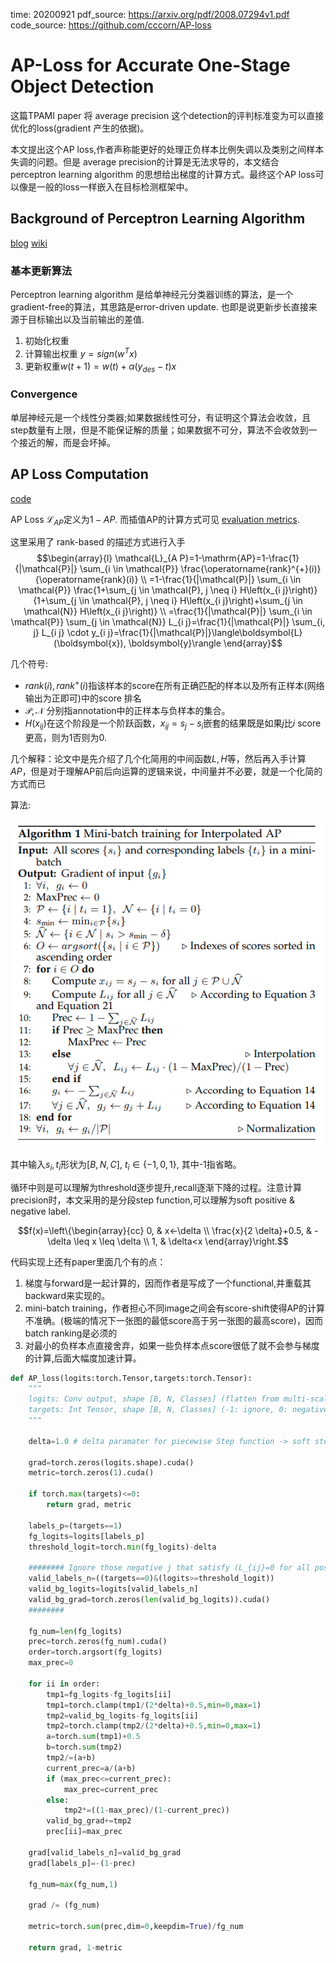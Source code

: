 time: 20200921
pdf_source: https://arxiv.org/pdf/2008.07294v1.pdf
code_source: https://github.com/cccorn/AP-loss

# AP-Loss for Accurate One-Stage Object Detection

这篇TPAMI paper 将 average precision 这个detection的评判标准变为可以直接优化的loss(gradient 产生的依据)。

本文提出这个AP loss,作者声称能更好的处理正负样本比例失调以及类别之间样本失调的问题。但是 average precision的计算是无法求导的，本文结合 perceptron learning algorithm 的思想给出梯度的计算方式。最终这个AP loss可以像是一般的loss一样嵌入在目标检测框架中。

## Background of Perceptron Learning Algorithm

[blog](https://towardsdatascience.com/perceptron-learning-algorithm-d5db0deab975)  [wiki](https://www.wikiwand.com/en/Perceptron#/Learning_algorithm)

### 基本更新算法
Perceptron learning algorithm 是给单神经元分类器训练的算法，是一个gradient-free的算法，其思路是error-driven update. 也即是说更新步长直接来源于目标输出以及当前输出的差值.

1. 初始化权重
2. 计算输出权重 $y = sign(w^T x)$
3. 更新权重$w(t+1) = w(t) + \alpha (y_{des} - t)x$

### Convergence

单层神经元是一个线性分类器;如果数据线性可分，有证明这个算法会收敛，且step数量有上限，但是不能保证解的质量；如果数据不可分，算法不会收敛到一个接近的解，而是会坏掉。

## AP Loss Computation

[code](https://github.com/cccorn/AP-loss/blob/master/lib/model/aploss.py)

AP Loss $\mathcal{L}_{AP}$定义为$1 - AP$. 而插值AP的计算方式可见 [evaluation metrics](../../3dDetection/Metric_3d.md).

这里采用了 rank-based 的描述方式进行入手
$$\begin{array}{l}
\mathcal{L}_{A P}=1-\mathrm{AP}=1-\frac{1}{|\mathcal{P}|} \sum_{i \in \mathcal{P}} \frac{\operatorname{rank}^{+}(i)}{\operatorname{rank}(i)} \\
=1-\frac{1}{|\mathcal{P}|} \sum_{i \in \mathcal{P}} \frac{1+\sum_{j \in \mathcal{P}, j \neq i} H\left(x_{i j}\right)}{1+\sum_{j \in \mathcal{P}, j \neq i} H\left(x_{i j}\right)+\sum_{j \in \mathcal{N}} H\left(x_{i j}\right)} \\
=\frac{1}{|\mathcal{P}|} \sum_{i \in \mathcal{P}} \sum_{j \in \mathcal{N}} L_{i j}=\frac{1}{|\mathcal{P}|} \sum_{i, j} L_{i j} \cdot y_{i j}=\frac{1}{|\mathcal{P}|}\langle\boldsymbol{L}(\boldsymbol{x}), \boldsymbol{y}\rangle
\end{array}$$

几个符号:

- $rank(i), rank^+(i)$指该样本的score在所有正确匹配的样本以及所有正样本(网络输出为正即可)中的score 排名
- $\mathcal{P}, \mathcal{N}$ 分别指annotation中的正样本与负样本的集合。
- $H(x_{ij})$在这个阶段是一个阶跃函数，$x_{ij} = s_j - s_i$嵌套的结果既是如果$j$比$i$ score更高，则为1否则为0.

几个解释：论文中是先介绍了几个化简用的中间函数$L, H$等，然后再入手计算$AP$，但是对于理解AP前后向运算的逻辑来说，中间量并不必要，就是一个化简的方式而已

算法:

![image](res/AP_loss_alg.png)

其中输入$s_i, t_i$形状为$[B, N, C]$, $t_i \in \{-1, 0, 1\}$, 其中-1指省略。

循环中则是可以理解为threshold逐步提升,recall逐渐下降的过程。注意计算precision时，本文采用的是分段step function,可以理解为soft positive & negative label.

$$f(x)=\left\{\begin{array}{cc}
0, & x<-\delta \\
\frac{x}{2 \delta}+0.5, & -\delta \leq x \leq \delta \\
1, & \delta<x
\end{array}\right.$$

代码实现上还有paper里面几个有的点：
1. 梯度与forward是一起计算的，因而作者是写成了一个functional,并重载其backward来实现的。
2. mini-batch training，作者担心不同image之间会有score-shift使得AP的计算不准确。(极端的情况下一张图的最低score高于另一张图的最高score)，因而batch ranking是必须的
3. 对最小的负样本点直接舍弃，如果一些负样本点score很低了就不会参与梯度的计算,后面大幅度加速计算。

```python
def AP_loss(logits:torch.Tensor,targets:torch.Tensor):
    """
    logits: Conv output, shape [B, N, Classes] (flatten from multi-scale)
    targets: Int Tensor, shape [B, N, Classes] (-1: ignore, 0: negative, 1:positive)
    """
    
    delta=1.0 # delta paramater for piecewise Step function -> soft step function

    grad=torch.zeros(logits.shape).cuda()
    metric=torch.zeros(1).cuda()

    if torch.max(targets)<=0:
        return grad, metric
  
    labels_p=(targets==1)
    fg_logits=logits[labels_p]
    threshold_logit=torch.min(fg_logits)-delta

    ######## Ignore those negative j that satisfy (L_{ij}=0 for all positive i), to accelerate the AP-loss computation.
    valid_labels_n=((targets==0)&(logits>=threshold_logit))
    valid_bg_logits=logits[valid_labels_n] 
    valid_bg_grad=torch.zeros(len(valid_bg_logits)).cuda()
    ########

    fg_num=len(fg_logits)
    prec=torch.zeros(fg_num).cuda()
    order=torch.argsort(fg_logits)
    max_prec=0

    for ii in order:
        tmp1=fg_logits-fg_logits[ii] 
        tmp1=torch.clamp(tmp1/(2*delta)+0.5,min=0,max=1)
        tmp2=valid_bg_logits-fg_logits[ii]
        tmp2=torch.clamp(tmp2/(2*delta)+0.5,min=0,max=1)
        a=torch.sum(tmp1)+0.5
        b=torch.sum(tmp2)
        tmp2/=(a+b)
        current_prec=a/(a+b)
        if (max_prec<=current_prec):
            max_prec=current_prec
        else:
            tmp2*=((1-max_prec)/(1-current_prec))
        valid_bg_grad+=tmp2
        prec[ii]=max_prec 

    grad[valid_labels_n]=valid_bg_grad
    grad[labels_p]=-(1-prec) 

    fg_num=max(fg_num,1)

    grad /= (fg_num)
    
    metric=torch.sum(prec,dim=0,keepdim=True)/fg_num

    return grad, 1-metric
```